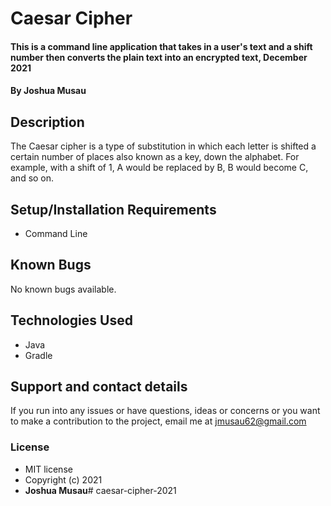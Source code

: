 # Caesar Cipher
#### This is a command line application that takes in a user's text and a shift number then converts the plain text into an encrypted text, December 2021
#### By **Joshua Musau**
## Description
 The Caesar cipher is a type of substitution in which each letter is shifted a certain number of places also known as a key, down the alphabet.  For example, with a shift of 1, A would be replaced by B, B would become C, and so on.
## Setup/Installation Requirements
* Command Line
## Known Bugs
No known bugs available.
## Technologies Used
* Java
* Gradle
## Support and contact details
If you run into any issues or have questions, ideas or concerns or you want to make a contribution to the project, email me at jmusau62@gmail.com
### License
* MIT license 
* Copyright (c) 2021 
* **Joshua Musau**# caesar-cipher-2021
